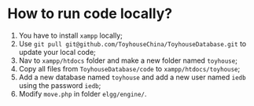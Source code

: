 # How to run code locally?
1. You have to install `xampp` locally;
2. Use `git pull git@github.com/ToyhouseChina/ToyhouseDatabase.git` to update your local code;
3. Nav to `xampp/htdocs` folder and make a new folder named `toyhouse`;
4. Copy all files from `ToyhouseDatabase/code` to `xampp/htdocs/toyhouse`;
5. Add a new database named `toyhouse` and add a new user named `iedb` using the password `iedb`;
6. Modify `move.php` in folder `elgg/engine/`.